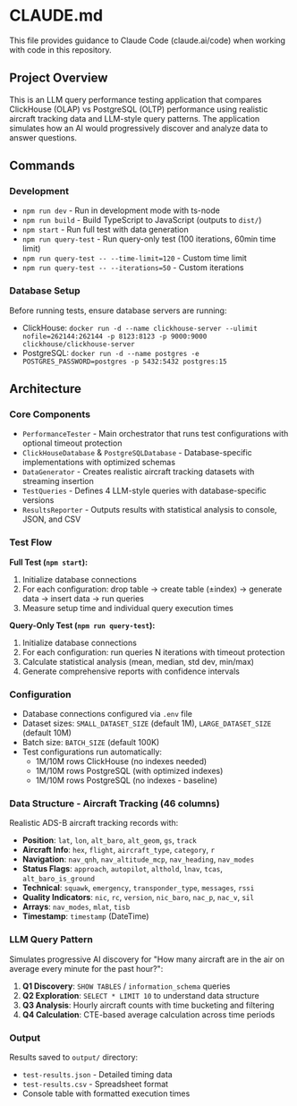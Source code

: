 # CLAUDE.md

This file provides guidance to Claude Code (claude.ai/code) when working with code in this repository.

## Project Overview

This is an LLM query performance testing application that compares ClickHouse (OLAP) vs PostgreSQL (OLTP) performance using realistic aircraft tracking data and LLM-style query patterns. The application simulates how an AI would progressively discover and analyze data to answer questions.

## Commands

### Development
- `npm run dev` - Run in development mode with ts-node
- `npm run build` - Build TypeScript to JavaScript (outputs to `dist/`)
- `npm start` - Run full test with data generation
- `npm run query-test` - Run query-only test (100 iterations, 60min time limit)
- `npm run query-test -- --time-limit=120` - Custom time limit
- `npm run query-test -- --iterations=50` - Custom iterations

### Database Setup
Before running tests, ensure database servers are running:
- ClickHouse: `docker run -d --name clickhouse-server --ulimit nofile=262144:262144 -p 8123:8123 -p 9000:9000 clickhouse/clickhouse-server`
- PostgreSQL: `docker run -d --name postgres -e POSTGRES_PASSWORD=postgres -p 5432:5432 postgres:15`

## Architecture

### Core Components
- `PerformanceTester` - Main orchestrator that runs test configurations with optional timeout protection
- `ClickHouseDatabase` & `PostgreSQLDatabase` - Database-specific implementations with optimized schemas
- `DataGenerator` - Creates realistic aircraft tracking datasets with streaming insertion
- `TestQueries` - Defines 4 LLM-style queries with database-specific versions
- `ResultsReporter` - Outputs results with statistical analysis to console, JSON, and CSV

### Test Flow
**Full Test (`npm start`):**
1. Initialize database connections
2. For each configuration: drop table → create table (±index) → generate data → insert data → run queries
3. Measure setup time and individual query execution times

**Query-Only Test (`npm run query-test`):**
1. Initialize database connections
2. For each configuration: run queries N iterations with timeout protection
3. Calculate statistical analysis (mean, median, std dev, min/max)
4. Generate comprehensive reports with confidence intervals

### Configuration
- Database connections configured via `.env` file
- Dataset sizes: `SMALL_DATASET_SIZE` (default 1M), `LARGE_DATASET_SIZE` (default 10M)
- Batch size: `BATCH_SIZE` (default 100K)
- Test configurations run automatically:
  - 1M/10M rows ClickHouse (no indexes needed)
  - 1M/10M rows PostgreSQL (with optimized indexes)  
  - 1M/10M rows PostgreSQL (no indexes - baseline)

### Data Structure - Aircraft Tracking (46 columns)
Realistic ADS-B aircraft tracking records with:
- **Position**: `lat`, `lon`, `alt_baro`, `alt_geom`, `gs`, `track`
- **Aircraft Info**: `hex`, `flight`, `aircraft_type`, `category`, `r`
- **Navigation**: `nav_qnh`, `nav_altitude_mcp`, `nav_heading`, `nav_modes`
- **Status Flags**: `approach`, `autopilot`, `althold`, `lnav`, `tcas`, `alt_baro_is_ground`
- **Technical**: `squawk`, `emergency`, `transponder_type`, `messages`, `rssi`
- **Quality Indicators**: `nic`, `rc`, `version`, `nic_baro`, `nac_p`, `nac_v`, `sil`
- **Arrays**: `nav_modes`, `mlat`, `tisb`
- **Timestamp**: `timestamp` (DateTime)

### LLM Query Pattern
Simulates progressive AI discovery for "How many aircraft are in the air on average every minute for the past hour?":
1. **Q1 Discovery**: `SHOW TABLES` / `information_schema` queries
2. **Q2 Exploration**: `SELECT * LIMIT 10` to understand data structure  
3. **Q3 Analysis**: Hourly aircraft counts with time bucketing and filtering
4. **Q4 Calculation**: CTE-based average calculation across time periods

### Output
Results saved to `output/` directory:
- `test-results.json` - Detailed timing data
- `test-results.csv` - Spreadsheet format
- Console table with formatted execution times